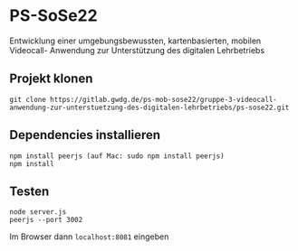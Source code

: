 # PS-SoSe22

Entwicklung einer umgebungsbewussten, kartenbasierten, mobilen Videocall-
Anwendung zur Unterstützung des digitalen Lehrbetriebs


## Projekt klonen
```
git clone https://gitlab.gwdg.de/ps-mob-sose22/gruppe-3-videocall-anwendung-zur-unterstuetzung-des-digitalen-lehrbetriebs/ps-sose22.git
```

## Dependencies installieren
```
npm install peerjs (auf Mac: sudo npm install peerjs)
npm install
```

## Testen
```
node server.js
peerjs --port 3002
```
Im Browser dann `localhost:8081` eingeben








